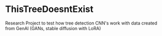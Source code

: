 # ThisTreeDoesntExist
Research Project to test how tree detection CNN's work with data created from GenAI (GANs, stable diffusion with LoRA)
